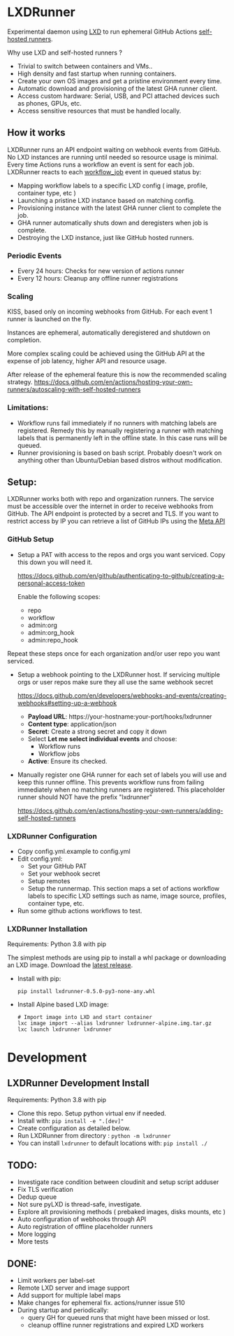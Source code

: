 # LXDRunner

Experimental daemon using [LXD](https://linuxcontainers.org/lxd/introduction/#LXD) to run ephemeral GitHub Actions [self-hosted runners](https://docs.github.com/en/actions/hosting-your-own-runners/about-self-hosted-runners).

Why use LXD and self-hosted runners ?

- Trivial to switch between containers and VMs..
- High density and fast startup when running containers.
- Create your own OS images and get a pristine environment every time.
- Automatic download and provisioning of the latest GHA runner client.
- Access custom hardware: Serial, USB, and PCI attached devices such as phones, GPUs, etc.
- Access sensitive resources that must be handled locally.

## How it works

LXDRunner runs an API endpoint waiting on webhook events from GitHub. No LXD instances are running until needed so resource usage is minimal. Every time Actions runs a workflow an event is sent for each job. LXDRunner reacts to each [workflow_job](https://docs.github.com/en/developers/webhooks-and-events/webhooks/webhook-events-and-payloads#workflow_job) event in queued status by:

- Mapping workflow labels to a specific LXD config ( image, profile, container type, etc ) 
- Launching a pristine LXD instance based on matching config.
- Provisioning instance with the latest GHA runner client to complete the job.
- GHA runner automatically shuts down and deregisters when job is complete.
- Destroying the LXD instance, just like GitHub hosted runners.

### Periodic Events

- Every 24 hours: Checks for new version of actions runner
- Every 12 hours: Cleanup any offline runner registrations

### Scaling
KISS, based only on incoming webhooks from GitHub.  For each event 1 runner is launched on the fly.

Instances are ephemeral, automatically deregistered and shutdown on completion.

More complex scaling could be achieved using the GitHub API at the expense of job latency, higher API and resource usage.

After release of the ephemeral feature this is now the recommended scaling strategy. https://docs.github.com/en/actions/hosting-your-own-runners/autoscaling-with-self-hosted-runners

### Limitations:

- Workflow runs fail immediately if no runners with matching labels are registered. Remedy this by manually registering a runner with matching labels that is permanently left in the offline state. In this case runs will be queued.
- Runner provisioning is based on bash script. Probably doesn't work on anything other than Ubuntu/Debian based distros without modification.


## Setup:

LXDRunner works both with repo and organization runners. The service must be accessible over the internet in order to receive webhooks from GitHub. The API endpoint is protected by a secret and TLS. If you want to restrict access by IP you can retrieve a list of GitHub IPs using the [Meta API](https://docs.github.com/en/authentication/keeping-your-account-and-data-secure/about-githubs-ip-addresses)


### GitHub Setup

- Setup a PAT with access to the repos and orgs you want serviced. Copy this down you will need it.

  https://docs.github.com/en/github/authenticating-to-github/creating-a-personal-access-token

  Enable the following scopes:
  - repo
  - workflow
  - admin:org
  - admin:org_hook
  - admin:repo_hook

Repeat these steps once for each organization and/or user repo you want serviced.

- Setup a webhook pointing to the LXDRunner host. If servicing multiple orgs or user repos make sure they all use the same webhook secret

  https://docs.github.com/en/developers/webhooks-and-events/creating-webhooks#setting-up-a-webhook

  - **Payload URL**: https://your-hostname:your-port/hooks/lxdrunner
  - **Content type**: application/json
  - **Secret**: Create a strong secret and copy it down
  - Select **Let me select individual events** and choose:
     - Workflow runs
     - Workflow jobs
  - **Active**: Ensure its checked.

- Manually register one GHA runner for each set of labels you will use and keep this runner offline. This prevents workflow runs from failing immediately when no matching runners are registered. This placeholder runner should NOT have the prefix "lxdrunner"
  
  https://docs.github.com/en/actions/hosting-your-own-runners/adding-self-hosted-runners

### LXDRunner Configuration

- Copy config.yml.example to config.yml
- Edit config.yml:
    - Set your GitHub PAT
    - Set your webhook secret
    - Setup remotes
    - Setup the runnermap. This section maps a set of actions workflow labels to specific LXD settings
      such as name, image source, profiles, container type, etc.
- Run some github actions workflows to test.

### LXDRunner Installation

Requirements: Python 3.8 with pip

The simplest methods are using pip to install a whl package or downloading an LXD image. Download the [latest release](https://github.com/selfbuilt/lxdr/releases/tag/latest).

- Install with pip:
   
   ```pip install lxdrunner-0.5.0-py3-none-any.whl```

- Install Alpine based LXD image:
   
   ```
   # Import image into LXD and start container
   lxc image import --alias lxdrunner lxdrunner-alpine.img.tar.gz
   lxc launch lxdrunner lxdrunner
   ```

# Development

## LXDRunner Development Install

Requirements: Python 3.8 with pip

- Clone this repo. Setup python virtual env if needed.
- Install with:
   ```pip install -e ".[dev]"```
- Create configuration as detailed below.
- Run LXDRunner from directory : `python -m lxdrunner`
- You can install `lxdrunner` to default locations with: `pip install ./`

## TODO:

- Investigate race condition between cloudinit and setup script adduser
- Fix TLS verification
- Dedup queue
- Not sure pyLXD is thread-safe, investigate.
- Explore alt provisioning methods ( prebaked images, disks mounts, etc )
- Auto configuration of webhooks through API
- Auto registration of offline placeholder runners
- More logging
- More tests

## DONE:
- Limit workers per label-set
- Remote LXD server and image support
- Add support for multiple label maps
- Make changes for ephemeral fix. actions/runner issue 510
- During startup and periodically:
  - query GH for queued runs that might have been missed or lost.
  - cleanup offline runner registrations and expired LXD workers

